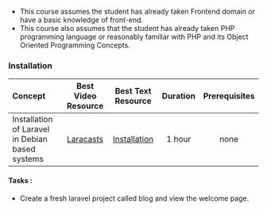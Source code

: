 - This course assumes the student has already taken Frontend domain  or have a basic knowledge of front-end.
- This course also assumes that the student has already taken PHP programming language or reasonably familiar with PHP and its Object Oriented Programming Concepts.

### Installation

Concept | Best Video Resource | Best Text Resource | Duration | Prerequisites
:-- | :--: | :--: | :--: | :--:
Installation of Laravel in Debian based systems | [Laracasts](https://laracasts.com/series/laravel-from-scratch-2017/episodes/1) | [Installation](https://gist.github.com/pbteja1998/a735fad5d843a952c937f7b3ba8f058e) | 1 hour | none

#### Tasks :
- Create a fresh laravel project called blog and view the welcome page.
